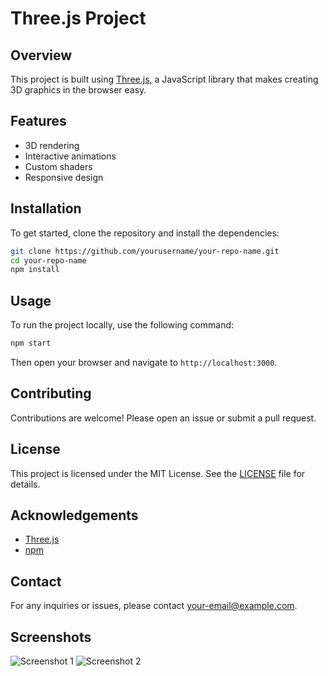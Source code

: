 # Three.js Project

## Overview
This project is built using [Three.js](https://threejs.org/), a JavaScript library that makes creating 3D graphics in the browser easy.

## Features
- 3D rendering
- Interactive animations
- Custom shaders
- Responsive design

## Installation
To get started, clone the repository and install the dependencies:
```bash
git clone https://github.com/yourusername/your-repo-name.git
cd your-repo-name
npm install
```

## Usage
To run the project locally, use the following command:
```bash
npm start
```
Then open your browser and navigate to `http://localhost:3000`.

## Contributing
Contributions are welcome! Please open an issue or submit a pull request.

## License
This project is licensed under the MIT License. See the [LICENSE](LICENSE) file for details.

## Acknowledgements
- [Three.js](https://threejs.org/)
- [npm](https://www.npmjs.com/)

## Contact
For any inquiries or issues, please contact [your-email@example.com](mailto:your-email@example.com).

## Screenshots
![Screenshot 1](path/to/screenshot1.png)
![Screenshot 2](path/to/screenshot2.png)
